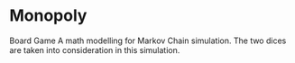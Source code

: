# Monopoly
Board Game 
A math modelling for Markov Chain simulation.
The two dices are taken into consideration in this simulation.
